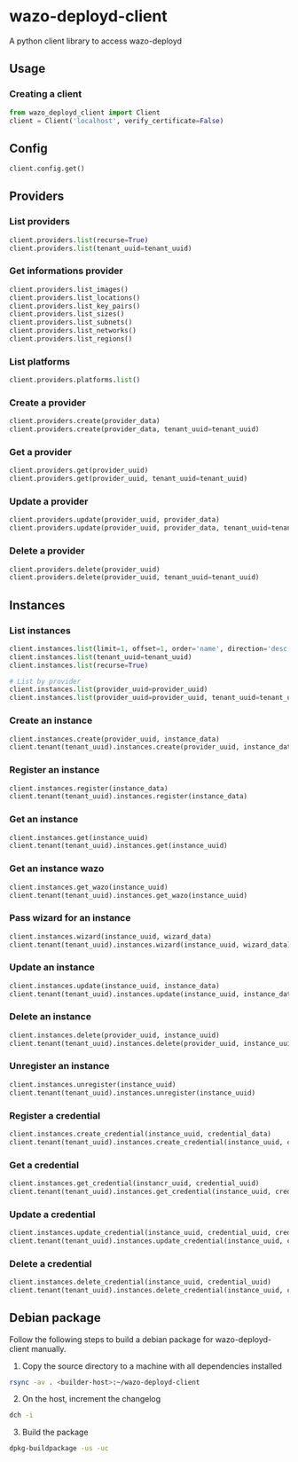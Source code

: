 # wazo-deployd-client

A python client library to access wazo-deployd

## Usage

### Creating a client

```python
from wazo_deployd_client import Client
client = Client('localhost', verify_certificate=False)
```

## Config

```python
client.config.get()
```

## Providers

### List providers

```python
client.providers.list(recurse=True)
client.providers.list(tenant_uuid=tenant_uuid)
```

### Get informations provider

```python
client.providers.list_images()
client.providers.list_locations()
client.providers.list_key_pairs()
client.providers.list_sizes()
client.providers.list_subnets()
client.providers.list_networks()
client.providers.list_regions()
```

### List platforms

```python
client.providers.platforms.list()
```

### Create a provider

```python
client.providers.create(provider_data)
client.providers.create(provider_data, tenant_uuid=tenant_uuid)
```

### Get a provider

```python
client.providers.get(provider_uuid)
client.providers.get(provider_uuid, tenant_uuid=tenant_uuid)
```

### Update a provider

```python
client.providers.update(provider_uuid, provider_data)
client.providers.update(provider_uuid, provider_data, tenant_uuid=tenant_uuid)
```

### Delete a provider

```python
client.providers.delete(provider_uuid)
client.providers.delete(provider_uuid, tenant_uuid=tenant_uuid)
```

## Instances

### List instances

```python
client.instances.list(limit=1, offset=1, order='name', direction='desc')
client.instances.list(tenant_uuid=tenant_uuid)
client.instances.list(recurse=True)

# List by provider
client.instances.list(provider_uuid=provider_uuid)
client.instances.list(provider_uuid=provider_uuid, tenant_uuid=tenant_uuid)
```

### Create an instance

```python
client.instances.create(provider_uuid, instance_data)
client.tenant(tenant_uuid).instances.create(provider_uuid, instance_data)
```

### Register an instance

```python
client.instances.register(instance_data)
client.tenant(tenant_uuid).instances.register(instance_data)
```

### Get an instance

```python
client.instances.get(instance_uuid)
client.tenant(tenant_uuid).instances.get(instance_uuid)
```

### Get an instance wazo

```python
client.instances.get_wazo(instance_uuid)
client.tenant(tenant_uuid).instances.get_wazo(instance_uuid)
```

### Pass wizard for an instance

```python
client.instances.wizard(instance_uuid, wizard_data)
client.tenant(tenant_uuid).instances.wizard(instance_uuid, wizard_data)
```

### Update an instance

```python
client.instances.update(instance_uuid, instance_data)
client.tenant(tenant_uuid).instances.update(instance_uuid, instance_data)
```

### Delete an instance

```python
client.instances.delete(provider_uuid, instance_uuid)
client.tenant(tenant_uuid).instances.delete(provider_uuid, instance_uuid)
```

### Unregister an instance

```python
client.instances.unregister(instance_uuid)
client.tenant(tenant_uuid).instances.unregister(instance_uuid)
```

### Register a credential

```python
client.instances.create_credential(instance_uuid, credential_data)
client.tenant(tenant_uuid).instances.create_credential(instance_uuid, credential_data)
```

### Get a credential

```python
client.instances.get_credential(instancr_uuid, credential_uuid)
client.tenant(tenant_uuid).instances.get_credential(instance_uuid, credential_uuid)
```

### Update a credential

```python
client.instances.update_credential(instance_uuid, credential_uuid, credential_data)
client.tenant(tenant_uuid).instances.update_credential(instance_uuid, credential_uuid, credential_data)
```

### Delete a credential

```python
client.instances.delete_credential(instance_uuid, credential_uuid)
client.tenant(tenant_uuid).instances.delete_credential(instance_uuid, credential_uuid)
```

## Debian package

Follow the following steps to build a debian package for wazo-deployd-client manually.

1. Copy the source directory to a machine with all dependencies installed

```sh
rsync -av . <builder-host>:~/wazo-deployd-client
```

2. On the host, increment the changelog

```sh
dch -i
```

3. Build the package

```sh
dpkg-buildpackage -us -uc
```
